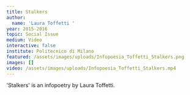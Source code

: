 ```yaml
---
title: Stalkers
author:
  name: 'Laura Toffetti '
year: 2015-2016
topic: Social Issue
medium: Video
interactive: false
institute: Politecnico di Milano
featured: /assets/images/uploads/Infopoesia_Toffetti_Stalkers.png
images: []
video: /assets/images/uploads/Infopoesia_Toffetti_Stalkers.mp4
---
```

'Stalkers' is an infopoetry by Laura Toffetti.
